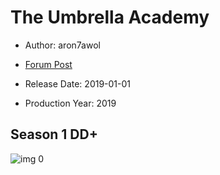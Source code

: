 # The Umbrella Academy

* Author: aron7awol

* [Forum Post](https://www.avsforum.com/threads/bass-eq-for-filtered-movies.2995212/post-57617498)

* Release Date: 2019-01-01
* Production Year: 2019

## Season 1 DD+

![img 0](https://i.imgur.com/CfY29RS.jpg)

